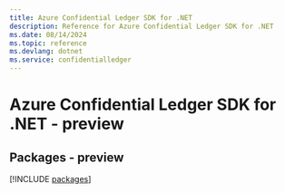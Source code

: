 ```yaml
---
title: Azure Confidential Ledger SDK for .NET
description: Reference for Azure Confidential Ledger SDK for .NET
ms.date: 08/14/2024
ms.topic: reference
ms.devlang: dotnet
ms.service: confidentialledger
---
```

# Azure Confidential Ledger SDK for .NET - preview
## Packages - preview
[!INCLUDE [packages](confidential-ledger-index.md)]